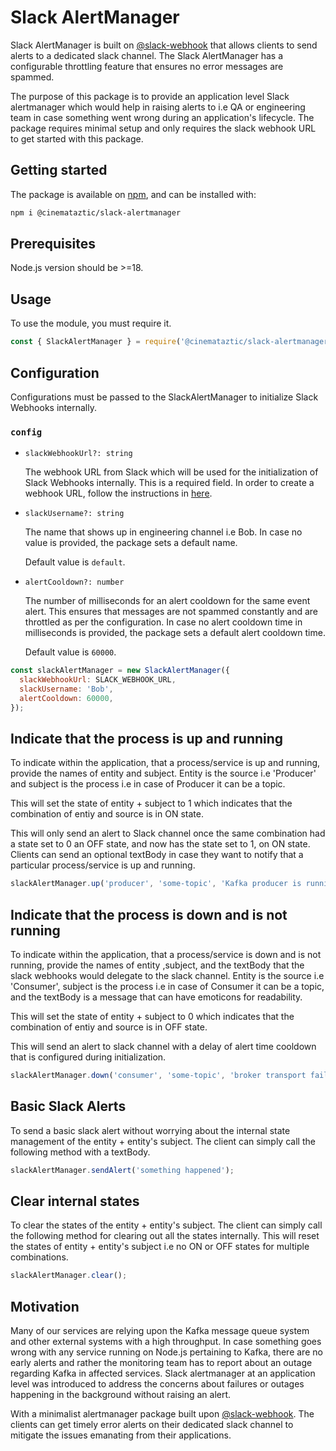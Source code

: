 # Slack AlertManager

Slack AlertManager is built on [@slack-webhook](https://www.npmjs.com/package/@slack/webhook) that allows clients to send alerts to a dedicated slack channel. The Slack AlertManager has a configurable throttling feature that ensures no error messages are spammed.

The purpose of this package is to provide an application level Slack alertmanager which would help in raising alerts to i.e QA or engineering team in case something went wrong during an application's lifecycle. The package requires minimal setup and only requires the slack webhook URL to get started with this package.

## Getting started

The package is available on [npm](https://www.npmjs.com/package/@cinemataztic/slack-alertmanager), and can be installed with:

```sh
npm i @cinemataztic/slack-alertmanager
```

## Prerequisites

Node.js version should be >=18.

## Usage

To use the module, you must require it.

```js
const { SlackAlertManager } = require('@cinemataztic/slack-alertmanager');
```

## Configuration

Configurations must be passed to the SlackAlertManager to initialize Slack Webhooks internally.

### `config`

- `slackWebhookUrl?: string`

  The webhook URL from Slack which will be used for the initialization of Slack Webhooks internally. This is a required field. In order to create a webhook URL, follow the instructions in [here](https://api.slack.com/messaging/webhooks#getting_started).

- `slackUsername?: string`

  The name that shows up in engineering channel i.e Bob. In case no value is provided, the package sets a default name.

  Default value is `default`.

- `alertCooldown?: number`

  The number of milliseconds for an alert cooldown for the same event alert. This ensures that messages are not spammed constantly and are throttled as per the configuration. In case no alert cooldown time in milliseconds is provided, the package sets a default alert cooldown time.

  Default value is `60000`.

```js
const slackAlertManager = new SlackAlertManager({
  slackWebhookUrl: SLACK_WEBHOOK_URL,
  slackUsername: 'Bob',
  alertCooldown: 60000,
});
```

## Indicate that the process is up and running

To indicate within the application, that a process/service is up and running, provide the names of entity and subject. Entity is the source i.e 'Producer' and subject is the process i.e in case of Producer it can be a topic.

This will set the state of entity + subject to 1 which indicates that the combination of entiy and source is in ON state. 

This will only send an alert to Slack channel once the same combination had a state set to 0 an OFF state, and now has the state set to 1, on ON state. Clients can send an optional textBody in case they want to notify that a particular process/service is up and running.

```js
slackAlertManager.up('producer', 'some-topic', 'Kafka producer is running');
```

## Indicate that the process is down and is not running

To indicate within the application, that a process/service is down and is not running, provide the names of entity ,subject, and the textBody that the slack webhooks would delegate to the slack channel. Entity is the source i.e 'Consumer', subject is the process i.e in case of Consumer it can be a topic, and the textBody is a message that can have emoticons for readability.

This will set the state of entity + subject to 0 which indicates that the combination of entiy and source is in OFF state. 

This will send an alert to slack channel with a delay of alert time cooldown that is configured during initialization.

```js
slackAlertManager.down('consumer', 'some-topic', 'broker transport failure');
```

## Basic Slack Alerts

To send a basic slack alert without worrying about the internal state management of the entity + entity's subject. The client can simply call the following method with a textBody.

```js
slackAlertManager.sendAlert('something happened');
```

## Clear internal states

To clear the states of the entity + entity's subject. The client can simply call the following method for clearing out all the states internally. This will reset the states of entity + entity's subject i.e no ON or OFF states for multiple combinations.

```js
slackAlertManager.clear();
```

## Motivation

Many of our services are relying upon the Kafka message queue system and other external systems with a high throughput. In case something goes wrong with any service running on Node.js pertaining to Kafka, there are no early alerts and rather the monitoring team has to report about an outage regarding Kafka in affected services. Slack alertmanager at an application level was introduced to address the concerns about failures or outages happening in the background without raising an alert. 

With a minimalist alertmanager package built upon [@slack-webhook](https://www.npmjs.com/package/@slack/webhook). The clients can get timely error alerts on their dedicated slack channel to mitigate the issues emanating from their applications. 
